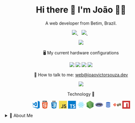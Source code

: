 

<h1 align='center'>
  Hi there 👋 I'm João 👨‍💻
</h1>

<p align='center'>
  A web developer from Betim, Brazil.
</p>



<p align='center'>
  
  <a href="https://www.linkedin.com/in/joaosouz4dev/">
    <img src="https://img.shields.io/badge/linkedin-%230077B5.svg?&style=for-the-badge&logo=linkedin&logoColor=white" />
  </a>&nbsp;&nbsp;
  <a href="https://instagram.com/joaosouz4dev">
    <img src="https://img.shields.io/badge/instagram-%23E4405F.svg?&style=for-the-badge&logo=instagram&logoColor=white" />        
  </a>&nbsp;&nbsp;
  
</p>

<p align='center'>
  <a href="#"><img src="https://github-readme-stats.vercel.app/api?username=joaosouz4dev&show_icons=true&count_private=true&theme=dark" width="350"></a>
</p>

<p align='center'>
  🖥️ My current hardware configurations<br/><br/>
  <a href="#"><img src="https://img.shields.io/badge/windows-%230078D6.svg?&style=for-the-badge&logo=windows&logoColor=white" /></a>
  <a href="#"><img src="https://img.shields.io/badge/intel-core%20i7%206700k-%230071C5.svg?&style=for-the-badge&logo=intel&logoColor=white" /></a>
  <a href="#"><img src="https://img.shields.io/badge/RAM-24GB-%230071C5.svg?&style=for-the-badge&logoColor=white" /></a>
  <a href="#"><img src="https://img.shields.io/badge/nvidia-gtx%20980-%2376B900.svg?&style=for-the-badge&logo=nvidia&logoColor=white" /></a>
 </p>

<!-- <details align='center'>
  <summary>:zap: My workspace specs</summary>
</details>-->

<p align='center'>
  📱 How to talk to me: <a href='mailto:alexandreslima@outlook.com'>web@joaovictorsouza.dev</a>
</p>

<p align='center'>
  <a href="#"><img src="https://badges.pufler.dev/visits/joaosouz4dev/joaosouz4dev"></a> 
</p>

<p align='center'>
    Technology 🚀
</p>
<p align='center'>
    <img align="center" alt="Visual Studio Code" width="26px" src="https://raw.githubusercontent.com/github/explore/80688e429a7d4ef2fca1e82350fe8e3517d3494d/topics/visual-studio-code/visual-studio-code.png" />
    <img align="center" alt="HTML" width="26px" src="https://raw.githubusercontent.com/github/explore/80688e429a7d4ef2fca1e82350fe8e3517d3494d/topics/html/html.png" />
    <img align="center" alt="CSS" width="26px" src="https://raw.githubusercontent.com/github/explore/80688e429a7d4ef2fca1e82350fe8e3517d3494d/topics/css/css.png" />
    <img align="center" alt="JavaScript" width="26px" src="https://raw.githubusercontent.com/github/explore/80688e429a7d4ef2fca1e82350fe8e3517d3494d/topics/javascript/javascript.png" />
    <img align="center" alt="Typescript" width="26px" src="https://raw.githubusercontent.com/github/explore/78df643247d429f6cc873026c0622819ad797942/topics/typescript/typescript.png" />
    <img align="center" alt="React" width="26px" src="https://raw.githubusercontent.com/github/explore/80688e429a7d4ef2fca1e82350fe8e3517d3494d/topics/react/react.png" />
    <img align="center" alt="Node.js" width="26px" src="https://raw.githubusercontent.com/github/explore/80688e429a7d4ef2fca1e82350fe8e3517d3494d/topics/nodejs/nodejs.png" />
    <img align="center" alt="PHP" width="26px" src="https://raw.githubusercontent.com/github/explore/80688e429a7d4ef2fca1e82350fe8e3517d3494d/topics/php/php.png" />
    <img align="center" alt="sql" width="26px" src="https://raw.githubusercontent.com/github/explore/80688e429a7d4ef2fca1e82350fe8e3517d3494d/topics/sql/sql.png" />
    <img align="center" alt="git" width="26px" src="https://raw.githubusercontent.com/github/explore/80688e429a7d4ef2fca1e82350fe8e3517d3494d/topics/git/git.png" />
    <img align="center" alt="npm" width="26px" src="https://raw.githubusercontent.com/github/explore/80688e429a7d4ef2fca1e82350fe8e3517d3494d/topics/npm/npm.png" />
</p>

<details>
  <summary>📃 About Me</summary>

## Education 🚀

- 📖 **Information systems**\
📆 2015 - 2019\
📍 **State University of Minas Gerais** - Carangola - MG, Brazil

## Experience 🚀

- 👨‍💻 **Web Developer**\
📆 2020 - Moment\
📍 **Mapp Sistemas** - Betim, Brazil

</details>

<!--
**joaosouz4dev/joaosouz4dev** is a ✨ _special_ ✨ repository because its `README.md` (this file) appears on your GitHub profile.

Here are some ideas to get you started:

- 🔭 I’m currently working on ...
- 🌱 I’m currently learning ...
- 👯 I’m looking to collaborate on ...
- 🤔 I’m looking for help with ...
- 💬 Ask me about ...
- 📫 How to reach me: ...
- 😄 Pronouns: ...
- ⚡ Fun fact: ...
-->
